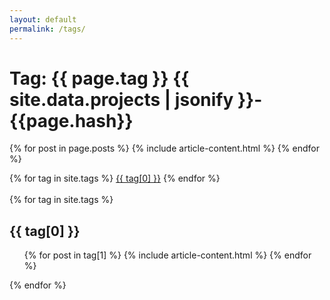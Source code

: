 ```yaml
---
layout: default
permalink: /tags/
---
```


<div class="arhive-head">
  <div class="container">
    <h1 class="archive-title">Tag: <span>{{ page.tag }} {{ site.data.projects | jsonify }}-{{page.hash}}</span></h1>
  </div>
</div>


{% for post in page.posts %}
  {% include article-content.html %}
{% endfor %}


<div class="tags-expo">
  <div class="tags-expo-list">
    {% for tag in site.tags %}
    <a href="#{{ tag[0] | slugify }}" class="post-tag">{{ tag[0] }}</a>
    {% endfor %}
  </div>
  <br/>
  <div class="tags-expo-section">
    {% for tag in site.tags %}
	<div class="article">
	<div class="container">
    <h2 id="{{ tag[0] | slugify }}">{{ tag[0] }}</h2>
	</div>
	</div>
    <ul class="tags-expo-posts">
      {% for post in tag[1] %}
       {% include article-content.html %}
      {% endfor %}
    </ul>
    {% endfor %}
  </div>
</div>